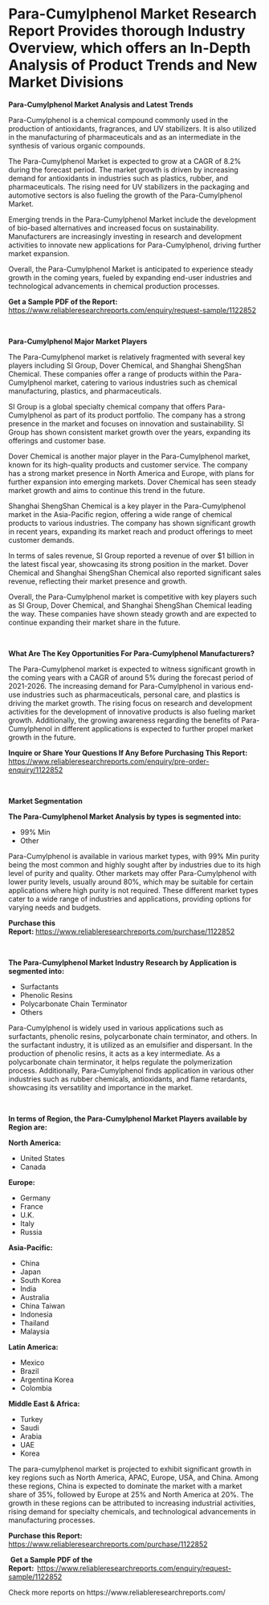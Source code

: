 <p><h1>Para-Cumylphenol Market Research Report Provides thorough Industry Overview, which offers an In-Depth Analysis of Product Trends and New Market Divisions</h1></p><p><strong>Para-Cumylphenol Market Analysis and Latest Trends</strong></p>
<p><p>Para-Cumylphenol is a chemical compound commonly used in the production of antioxidants, fragrances, and UV stabilizers. It is also utilized in the manufacturing of pharmaceuticals and as an intermediate in the synthesis of various organic compounds.</p><p>The Para-Cumylphenol Market is expected to grow at a CAGR of 8.2% during the forecast period. The market growth is driven by increasing demand for antioxidants in industries such as plastics, rubber, and pharmaceuticals. The rising need for UV stabilizers in the packaging and automotive sectors is also fueling the growth of the Para-Cumylphenol Market.</p><p>Emerging trends in the Para-Cumylphenol Market include the development of bio-based alternatives and increased focus on sustainability. Manufacturers are increasingly investing in research and development activities to innovate new applications for Para-Cumylphenol, driving further market expansion.</p><p>Overall, the Para-Cumylphenol Market is anticipated to experience steady growth in the coming years, fueled by expanding end-user industries and technological advancements in chemical production processes.</p></p>
<p><strong>Get a Sample PDF of the Report:&nbsp;</strong> <a href="https://www.reliableresearchreports.com/enquiry/request-sample/1122852">https://www.reliableresearchreports.com/enquiry/request-sample/1122852</a></p>
<p>&nbsp;</p>
<p><strong>Para-Cumylphenol Major Market Players</strong></p>
<p><p>The Para-Cumylphenol market is relatively fragmented with several key players including SI Group, Dover Chemical, and Shanghai ShengShan Chemical. These companies offer a range of products within the Para-Cumylphenol market, catering to various industries such as chemical manufacturing, plastics, and pharmaceuticals.</p><p>SI Group is a global specialty chemical company that offers Para-Cumylphenol as part of its product portfolio. The company has a strong presence in the market and focuses on innovation and sustainability. SI Group has shown consistent market growth over the years, expanding its offerings and customer base.</p><p>Dover Chemical is another major player in the Para-Cumylphenol market, known for its high-quality products and customer service. The company has a strong market presence in North America and Europe, with plans for further expansion into emerging markets. Dover Chemical has seen steady market growth and aims to continue this trend in the future.</p><p>Shanghai ShengShan Chemical is a key player in the Para-Cumylphenol market in the Asia-Pacific region, offering a wide range of chemical products to various industries. The company has shown significant growth in recent years, expanding its market reach and product offerings to meet customer demands.</p><p>In terms of sales revenue, SI Group reported a revenue of over $1 billion in the latest fiscal year, showcasing its strong position in the market. Dover Chemical and Shanghai ShengShan Chemical also reported significant sales revenue, reflecting their market presence and growth.</p><p>Overall, the Para-Cumylphenol market is competitive with key players such as SI Group, Dover Chemical, and Shanghai ShengShan Chemical leading the way. These companies have shown steady growth and are expected to continue expanding their market share in the future.</p></p>
<p>&nbsp;</p>
<p><strong>What Are The Key Opportunities For Para-Cumylphenol Manufacturers?</strong></p>
<p><p>The Para-Cumylphenol market is expected to witness significant growth in the coming years with a CAGR of around 5% during the forecast period of 2021-2026. The increasing demand for Para-Cumylphenol in various end-use industries such as pharmaceuticals, personal care, and plastics is driving the market growth. The rising focus on research and development activities for the development of innovative products is also fueling market growth. Additionally, the growing awareness regarding the benefits of Para-Cumylphenol in different applications is expected to further propel market growth in the future.</p></p>
<p><strong>Inquire or Share Your Questions If Any Before Purchasing This Report:</strong> <a href="https://www.reliableresearchreports.com/enquiry/pre-order-enquiry/1122852">https://www.reliableresearchreports.com/enquiry/pre-order-enquiry/1122852</a></p>
<p>&nbsp;</p>
<p><strong>Market Segmentation</strong></p>
<p><strong>The Para-Cumylphenol Market Analysis by types is segmented into:</strong></p>
<p><ul><li>99% Min</li><li>Other</li></ul></p>
<p><p>Para-Cumylphenol is available in various market types, with 99% Min purity being the most common and highly sought after by industries due to its high level of purity and quality. Other markets may offer Para-Cumylphenol with lower purity levels, usually around 80%, which may be suitable for certain applications where high purity is not required. These different market types cater to a wide range of industries and applications, providing options for varying needs and budgets.</p></p>
<p><strong>Purchase this Report:&nbsp;</strong><a href="https://www.reliableresearchreports.com/purchase/1122852">https://www.reliableresearchreports.com/purchase/1122852</a></p>
<p>&nbsp;</p>
<p><strong>The Para-Cumylphenol Market Industry Research by Application is segmented into:</strong></p>
<p><ul><li>Surfactants</li><li>Phenolic Resins</li><li>Polycarbonate Chain Terminator</li><li>Others</li></ul></p>
<p><p>Para-Cumylphenol is widely used in various applications such as surfactants, phenolic resins, polycarbonate chain terminator, and others. In the surfactant industry, it is utilized as an emulsifier and dispersant. In the production of phenolic resins, it acts as a key intermediate. As a polycarbonate chain terminator, it helps regulate the polymerization process. Additionally, Para-Cumylphenol finds application in various other industries such as rubber chemicals, antioxidants, and flame retardants, showcasing its versatility and importance in the market.</p></p>
<p>&nbsp;</p>
<p><strong>In terms of Region, the Para-Cumylphenol Market Players available by Region are:</strong></p>
<p>
    <p> <strong> North America: </strong>
        <ul>
            <li>United States</li>
            <li>Canada</li>
        </ul>
        </p> 
    <p> <strong> Europe: </strong>
        <ul>
            <li>Germany</li>
            <li>France</li>
            <li>U.K.</li>
            <li>Italy</li>
            <li>Russia</li>
        </ul>
        </p> 
    <p> <strong> Asia-Pacific: </strong>
        <ul>
            <li>China</li>
            <li>Japan</li>
            <li>South Korea</li>
            <li>India</li>
            <li>Australia</li>
            <li>China Taiwan</li>
            <li>Indonesia</li>
            <li>Thailand</li>
            <li>Malaysia</li>
        </ul>
        </p> 
    <p> <strong> Latin America: </strong>
        <ul>
            <li>Mexico</li>
            <li>Brazil</li>
            <li>Argentina Korea</li>
            <li>Colombia</li>
        </ul>
        </p> 
    <p> <strong> Middle East & Africa: </strong>
        <ul>
            <li>Turkey</li>
            <li>Saudi</li>
            <li>Arabia</li>
            <li>UAE</li>
            <li>Korea</li>
        </ul>
    </p>
    </p>
<p><p>The para-cumylphenol market is projected to exhibit significant growth in key regions such as North America, APAC, Europe, USA, and China. Among these regions, China is expected to dominate the market with a market share of 35%, followed by Europe at 25% and North America at 20%. The growth in these regions can be attributed to increasing industrial activities, rising demand for specialty chemicals, and technological advancements in manufacturing processes.</p></p>
<p><strong>Purchase this Report: </strong><a href="https://www.reliableresearchreports.com/purchase/1122852">https://www.reliableresearchreports.com/purchase/1122852</a></p>
<p>&nbsp;<strong>Get a Sample PDF of the Report:&nbsp;&nbsp;</strong><a href="https://www.reliableresearchreports.com/enquiry/request-sample/1122852">https://www.reliableresearchreports.com/enquiry/request-sample/1122852</a></p>
<p><strong></strong></p>
<p>Check more reports on https://www.reliableresearchreports.com/</p>